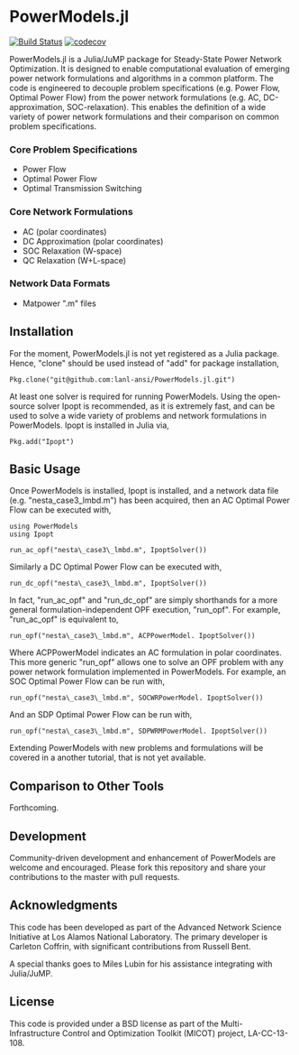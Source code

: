 # PowerModels.jl 

[![Build Status](https://travis-ci.org/lanl-ansi/PowerModels.jl.svg?branch=master)](https://travis-ci.org/lanl-ansi/PowerModels.jl)
[![codecov](https://codecov.io/gh/lanl-ansi/PowerModels.jl/branch/master/graph/badge.svg)](https://codecov.io/gh/lanl-ansi/PowerModels.jl)

PowerModels.jl is a Julia/JuMP package for Steady-State Power Network Optimization.
It is designed to enable computational evaluation of emerging power network formulations and algorithms in a common platform.
The code is engineered to decouple problem specifications (e.g. Power Flow, Optimal Power Flow) from the power network formulations (e.g. AC, DC-approximation, SOC-relaxation).
This enables the definition of a wide variety of power network formulations and their comparison on common problem specifications.

### Core Problem Specifications
* Power Flow
* Optimal Power Flow
* Optimal Transmission Switching

### Core Network Formulations
* AC (polar coordinates)
* DC Approximation (polar coordinates)
* SOC Relaxation (W-space)
* QC Relaxation (W+L-space)

### Network Data Formats
* Matpower ".m" files


## Installation

For the moment, PowerModels.jl is not yet registered as a Julia package.  Hence, "clone" should be used instead of "add" for package installation,

`Pkg.clone("git@github.com:lanl-ansi/PowerModels.jl.git")`

At least one solver is required for running PowerModels.  Using the open-source solver Ipopt is recommended, as it is extremely fast, and can be used to solve a wide variety of problems and network formulations in PowerModels.  Ipopt is installed in Julia via,

`Pkg.add("Ipopt")`


## Basic Usage

Once PowerModels is installed, Ipopt is installed, and a network data file (e.g. "nesta\_case3\_lmbd.m") has been acquired, then an AC Optimal Power Flow can be executed with,
```
using PowerModels
using Ipopt

run_ac_opf("nesta\_case3\_lmbd.m", IpoptSolver())
```

Similarly a DC Optimal Power Flow can be executed with,
```
run_dc_opf("nesta\_case3\_lmbd.m", IpoptSolver())
```

In fact, "run_ac_opf" and "run_dc_opf" are simply shorthands for a more general formulation-independent OPF execution, "run_opf".  For example, "run_ac_opf" is equivalent to,
```
run_opf("nesta\_case3\_lmbd.m", ACPPowerModel. IpoptSolver())
```

Where ACPPowerModel indicates an AC formulation in polar coordinates.  This more generic "run_opf" allows one to solve an OPF problem with any power network formulation implemented in PowerModels.  For example, an SOC Optimal Power Flow can be run with,

```
run_opf("nesta\_case3\_lmbd.m", SOCWRPowerModel. IpoptSolver())
```
And an SDP Optimal Power Flow can be run with, 
```
run_opf("nesta\_case3\_lmbd.m", SDPWRMPowerModel. IpoptSolver())
```

Extending PowerModels with new problems and formulations will be covered in a another tutorial, that is not yet available.


## Comparison to Other Tools

Forthcoming.


## Development

Community-driven development and enhancement of PowerModels are welcome and encouraged. Please fork this repository and share your contributions to the master with pull requests.


## Acknowledgments

This code has been developed as part of the Advanced Network Science Initiative at Los Alamos National Laboratory.
The primary developer is Carleton Coffrin, with significant contributions from Russell Bent.

A special thanks goes to Miles Lubin for his assistance integrating with Julia/JuMP.


## License

This code is provided under a BSD license as part of the Multi-Infrastructure Control and Optimization Toolkit (MICOT) project, LA-CC-13-108.
